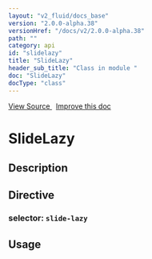 ```yaml
---
layout: "v2_fluid/docs_base"
version: "2.0.0-alpha.38"
versionHref: "/docs/v2/2.0.0-alpha.38"
path: ""
category: api
id: "slidelazy"
title: "SlideLazy"
header_sub_title: "Class in module "
doc: "SlideLazy"
docType: "class"
---
```





<div class="improve-docs">
  <a href='http://github.com/driftyco/ionic2/tree/master/ionic/components/slides/slides.ts#L475'>
    View Source
  </a>
  &nbsp;
  <a href='http://github.com/driftyco/ionic2/edit/master/ionic/components/slides/slides.ts#L475'>
    Improve this doc
  </a>

  <!-- TODO(drewrygh, perrygovier): render this block in the correct location, markup identical to component docs -->

</div>




<h1 class="api-title">


SlideLazy






</h1>






<h2>Description</h2>



<h2>Directive</h2>
<h3>selector: <code>slide-lazy</code></h3>
<h2>Usage</h2>



<!-- end content block -->


<!-- end body block -->


